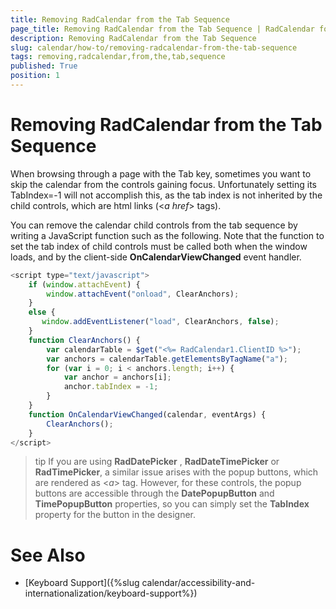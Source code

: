 ```yaml
---
title: Removing RadCalendar from the Tab Sequence
page_title: Removing RadCalendar from the Tab Sequence | RadCalendar for ASP.NET AJAX Documentation
description: Removing RadCalendar from the Tab Sequence
slug: calendar/how-to/removing-radcalendar-from-the-tab-sequence
tags: removing,radcalendar,from,the,tab,sequence
published: True
position: 1
---
```


# Removing RadCalendar from the Tab Sequence



When browsing through a page with the Tab key, sometimes you want to skip the calendar from the controls gaining focus. Unfortunately setting its TabIndex=-1 will not accomplish this, as the tab index is not inherited by the child controls, which are html links (<*a href*> tags).

You can remove the calendar child controls from the tab sequence by writing a JavaScript function such as the following. Note that the function to set the tab index of child controls must be called both when the window loads, and by the client-side **OnCalendarViewChanged** event handler.

````JavaScript
<script type="text/javascript">
    if (window.attachEvent) {
        window.attachEvent("onload", ClearAnchors);
    }
    else {
       window.addEventListener("load", ClearAnchors, false);
    }
    function ClearAnchors() {
        var calendarTable = $get("<%= RadCalendar1.ClientID %>");
        var anchors = calendarTable.getElementsByTagName("a");
        for (var i = 0; i < anchors.length; i++) {
            var anchor = anchors[i];
            anchor.tabIndex = -1;
        }
    }
    function OnCalendarViewChanged(calendar, eventArgs) {
        ClearAnchors();
    }
</script>
````



>tip 
If you are using **RadDatePicker** , **RadDateTimePicker** or **RadTimePicker**, a similar issue arises with the popup buttons, which are rendered as <*a*> tag. However, for these controls, the popup buttons are accessible through the **DatePopupButton** and **TimePopupButton** properties, so you can simply set the **TabIndex** property for the button in the designer.
>


# See Also

 * [Keyboard Support]({%slug calendar/accessibility-and-internationalization/keyboard-support%})
